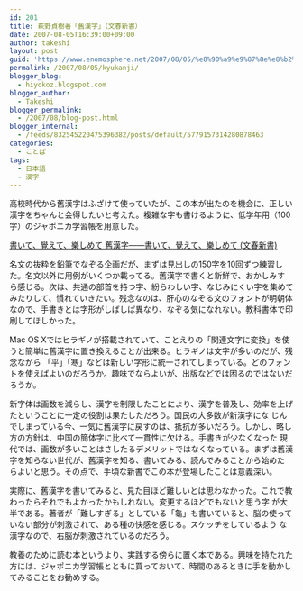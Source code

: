 ```yaml
---
id: 201
title: 萩野貞樹著「舊漢字」（文春新書）
date: 2007-08-05T16:39:00+09:00
author: takeshi
layout: post
guid: 'https://www.enomosphere.net/2007/08/05/%e8%90%a9%e9%87%8e%e8%b2%9e%e6%a8%b9%e8%91%97%e3%80%8c%e8%88%8a%e6%bc%a2%e5%ad%97%e3%80%8d%ef%bc%88%e6%96%87%e6%98%a5%e6%96%b0%e6%9b%b8%ef%bc%89/'
permalink: /2007/08/05/kyukanji/
blogger_blog:
  - hiyokoz.blogspot.com
blogger_author:
  - Takeshi
blogger_permalink:
  - /2007/08/blog-post.html
blogger_internal:
  - /feeds/832545220475396382/posts/default/5779157314280878463
categories:
  - ことば
tags:
  - 日本語
  - 漢字
---
```

高校時代から舊漢字はふざけて使っていたが、この本が出たのを機会に、正しい漢字をちゃんと会得したいと考えた。複雑な字も書けるように、低学年用（100字）のジャポニカ学習帳を用意した。

[書いて、覺えて、樂しめて 舊漢字――書いて、覺えて、樂しめて (文春新書) ](https://amzn.to/2Hn18ep)

名文の抜粋を鉛筆でなぞる企画だが、まずは見出しの150字を10回ずつ練習した。名文以外に用例がいくつか載ってる。舊漢字で書くと新鮮で、おかしみす ら感じる。次は、共通の部首を持つ字、紛らわしい字、なじみにくい字を集めてみたりして、慣れていきたい。残念なのは、肝心のなぞる文のフォントが明朝体 なので、手書きとは字形がしばしば異なり、なぞる気になれない。教科書体で印刷してほしかった。

Mac OS Xではヒラギノが搭載されていて、ことえりの「関連文字に変換」を使うと簡単に舊漢字に置き換えることが出来る。ヒラギノは文字が多いのだが、残念ながら 「平」「寒」などは新しい字形に統一されてしまっている。どのフォントを使えばよいのだろうか。趣味でならよいが、出版などでは困るのではないだろうか。

新字体は画数を減らし、漢字を制限したことにより、漢字を普及し、効率を上げたということに一定の役割は果たしただろう。国民の大多数が新漢字にな じんでしまっている今、一気に舊漢字に戻すのは、抵抗が多いだろう。しかし、略し方の方針は、中国の簡体字に比べて一貫性に欠ける。手書きが少なくなった 現代では、画数が多いことはさしたるデメリットではなくなっている。まずは舊漢字を知らない世代が、舊漢字を知る、書いてみる、読んでみることから始めた らよいと思う。その点で、手頃な新書でこの本が登場したことは意義深い。

実際に、舊漢字を書いてみると、見た目ほど難しいとは思わなかった。これで教わったらそれでもよかったかもしれない。変更するほどでもないと思う字 が大半である。著者が「難しすぎる」としている「龜」も書いていると、脳の使っていない部分が刺激されて、ある種の快感を感じる。スケッチをしているよう な漢字なので、右脳が刺激されているのだろう。

教養のために読む本というより、実践する傍らに置く本である。興味を持たれた方には、ジャポニカ学習帳とともに買っておいて、時間のあるときに手を動かしてみることをお勧めする。
